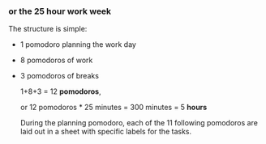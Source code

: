 ### or the 25 hour work week

The structure is simple:
- 1 pomodoro planning the work day
- 8 pomodoros of work
- 3 pomodoros of breaks
  
  1+8+3 = 12 **pomodoros**,
  
  or 12 pomodoros * 25 minutes = 300 minutes = 5 **hours**
  
  During the planning pomodoro, each of the 11 following pomodoros are laid out in a sheet with specific labels for the tasks.